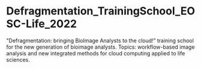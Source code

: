 # Defragmentation_TrainingSchool_EOSC-Life_2022
"Defragmentation: bringing BioImage Analysts to the cloud!” training school for the new generation of bioimage analysts. Topics: workflow-based image analysis and new integrated methods for cloud computing applied to life sciences.

